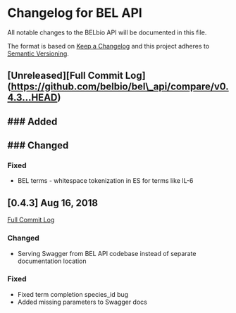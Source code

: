 # Changelog for BEL API

All notable changes to the BELbio API will be documented in this file.

The format is based on [Keep a Changelog](http://keepachangelog.com/en/1.0.0/) and this project adheres to [Semantic Versioning](http://semver.org/spec/v2.0.0.html).

## \[Unreleased\]\[Full Commit Log\](https://github.com/belbio/bel\_api/compare/v0.4.3...HEAD)

## \#\#\# Added

## \#\#\# Changed

### Fixed

-   BEL terms - whitespace tokenization in ES for terms like IL-6

## \[0.4.3\] Aug 16, 2018

[Full Commit Log](https://github.com/belbio/bel_api/compare/v0.3.1...v0.4.3)

### Changed

-   Serving Swagger from BEL API codebase instead of separate documentation location

### Fixed

-   Fixed term completion species\_id bug
-   Added missing parameters to Swagger docs
